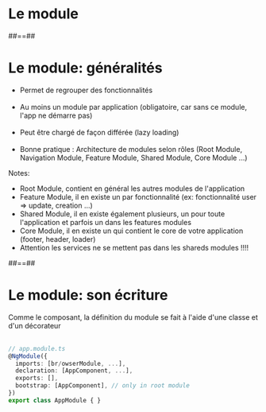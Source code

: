 <!-- .slide: class="transition-bg-sfeir-2" -->
# Le module

##==##

<!-- .slide-->
# Le module: généralités

- Permet de regrouper des fonctionnalités<br/><br/>
- Au moins un module par application (obligatoire, car sans ce module, l'app ne démarre pas)<br/><br/>
- Peut être chargé de façon différée (lazy loading)<br/><br/>
- Bonne pratique : Architecture de modules selon rôles (Root Module, Navigation Module, Feature Module, Shared Module, Core Module ...)

Notes:
- Root Module, contient en général les autres modules de l'application
- Feature Module, il en existe un par fonctionnalité (ex: fonctionnalité user => update, creation ...)
- Shared Module, il en existe également plusieurs, un pour toute l'application et parfois un dans les features modules
- Core Module, il en existe un qui contient le core de votre application (footer, header, loader)
- Attention les services ne se mettent pas dans les shareds modules !!!!

##==##

<!-- .slide: class="with-code" -->
# Le module: son écriture
Comme le composant, la définition du module se fait à l'aide d'une classe et d'un décorateur
<br/><br/>

```typescript
// app.module.ts
@NgModule({
  imports: [br/owserModule, ...],
  declaration: [AppComponent, ...],
  exports: [],
  bootstrap: [AppComponent], // only in root module
})
export class AppModule { }
```
<!-- .element: class="big-code" -->


